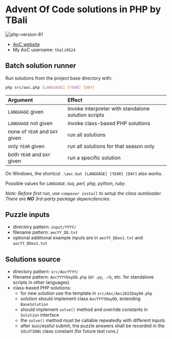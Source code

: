 # Advent Of Code solutions in PHP by TBali

![php-version-81](https://shields.io/badge/php->=8.1-blue)

* [AoC website](https://adventofcode.com/)
* My AoC username: `tbali0524`

## Batch solution runner

Run solutions from the project base directory with:

```sh
php src/aoc.php [LANGUAGE] [YEAR] [DAY]
```

| Argument                       | Effect                                              |
|:-------------------------------|:----------------------------------------------------|
| `LANGUAGE` given               | invoke interpreter with standalone solution scripts |
| `LANGUAGE` not given           | invoke class-based PHP solutions                    |
| none of `YEAR` and `DAY` given | run all solutions                                   |
| only `YEAR` given              | run all solutions for that season only              |
| both `YEAR` and `DAY` given    | run a specific solution                             |

On Windows, the shortcut `.\aoc.bat [LANGUAGE] [YEAR] [DAY]` also works.

Possible values for `LANGUAGE`: _lua, perl, php, python, ruby_.

_Note: Before first run, use `composer install` to setup the class autoloader. There are __NO__ 3rd-party package depencdencies._

## Puzzle inputs

* directory pattern: `input/YYYY/`
* filename pattern: `aocYY_DD.txt`
* optional additional example inputs are in `aocYY_DDex1.txt` and `aocYY_DDex2.txt`

## Solutions source

* directory pattern:  `src/AocYYYY/`
* filename pattern: `AocYYYYDayDD.php` (or `.py`, `.rb`, etc. for standalone scripts in other languages)
* class-based PHP solutions:
    * for new solution use the template in `src/Aoc/Aoc2022Day00.php`
    * solution should implement class `AocYYYYDayDD`, extending `BaseSolution`
    * should implement `solve()` method and override constants in `Solution` interface
    * the `solve()` method must be callable repeatedly with different inputs
    * after successful submit, the puzzle answers shall be recorded in the `SOLUTIONS` class constant (for future test runs.)
